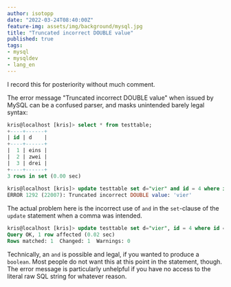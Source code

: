 ```yaml
---
author: isotopp
date: "2022-03-24T08:40:00Z"
feature-img: assets/img/background/mysql.jpg
title: "Truncated incorrect DOUBLE value"
published: true
tags:
- mysql
- mysqldev
- lang_en
---
```


I record this for posteriority without much comment.

The error message "Truncated incorrect DOUBLE value" when issued by MySQL can be a confused parser, and masks unintended barely legal syntax:

```sql
kris@localhost [kris]> select * from testtable;
+----+------+
| id | d    |
+----+------+
|  1 | eins |
|  2 | zwei |
|  3 | drei |
+----+------+
3 rows in set (0.00 sec)
 
kris@localhost [kris]> update testtable set d="vier" and id = 4 where id = 3;
ERROR 1292 (22007): Truncated incorrect DOUBLE value: 'vier'
```

The actual problem here is the incorrect use of `and` in the `set`-clause of the `update` statement when a comma was intended.

```sql
kris@localhost [kris]> update testtable set d="vier", id = 4 where id = 3;
Query OK, 1 row affected (0.02 sec)
Rows matched: 1  Changed: 1  Warnings: 0
```

Technically, an `and` is possible and legal, if you wanted to produce a `boolean`.
Most people do not want this at this point in the statement, though.
The error message is particularly unhelpful if you have no access to the literal raw SQL string for whatever reason.

